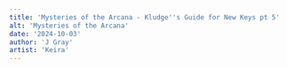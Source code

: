```yaml
---
title: 'Mysteries of the Arcana - Kludge''s Guide for New Keys pt 5'
alt: 'Mysteries of the Arcana'
date: '2024-10-03'
author: 'J Gray'
artist: 'Keira'
---
```

